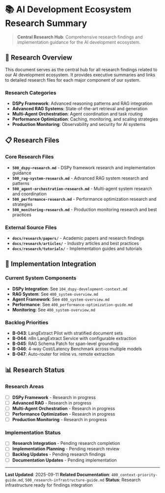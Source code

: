 # 📚 AI Development Ecosystem Research Summary

> **Central Research Hub**: Comprehensive research findings and implementation guidance for the AI development ecosystem.

<!-- CONTEXT_REFERENCE: 400_context-priority-guide.md -->
<!-- RESEARCH_SYSTEM: 500_research-infrastructure-guide.md -->
<!-- CORE_SYSTEM: 400_project-overview.md, 400_system-overview.md, 000_backlog.md, 100_cursor-memory-context.md -->
<!-- MEMORY_CONTEXT: HIGH - Central research summary for AI development ecosystem -->

## 🎯 **Research Overview**

This document serves as the central hub for all research findings related to our AI development ecosystem. It provides executive summaries and links to detailed research files for each major component of our system.

### **Research Categories**
- **DSPy Framework**: Advanced reasoning patterns and RAG integration
- **Advanced RAG Systems**: State-of-the-art retrieval and generation
- **Multi-Agent Orchestration**: Agent coordination and task routing
- **Performance Optimization**: Caching, monitoring, and scaling strategies
- **Production Monitoring**: Observability and security for AI systems

## 📋 **Research Files**

### **Core Research Files**
- **`500_dspy-research.md`** - DSPy framework research and implementation guidance
- **`500_rag-system-research.md`** - Advanced RAG system research and patterns
- **`500_agent-orchestration-research.md`** - Multi-agent system research and coordination
- **`500_performance-research.md`** - Performance optimization research and strategies
- **`500_monitoring-research.md`** - Production monitoring research and best practices

### **External Source Files**
- **`docs/research/papers/`** - Academic papers and research findings
- **`docs/research/articles/`** - Industry articles and best practices
- **`docs/research/tutorials/`** - Implementation guides and tutorials

## 🔗 **Implementation Integration**

### **Current System Components**
- **DSPy Integration**: See `104_dspy-development-context.md`
- **RAG System**: See `400_system-overview.md`
- **Agent Framework**: See `400_system-overview.md`
- **Performance**: See `400_performance-optimization-guide.md`
- **Monitoring**: See `400_system-overview.md`

### **Backlog Priorities**
- **B-043**: LangExtract Pilot with stratified document sets
- **B-044**: n8n LangExtract Service with configurable extraction
- **B-045**: RAG Schema Patch for span-level grounding
- **B-046**: 4-way Cost/Latency Benchmark across multiple models
- **B-047**: Auto-router for inline vs. remote extraction

## 📊 **Research Status**

### **Research Areas**
- [ ] **DSPy Framework** - Research in progress
- [ ] **Advanced RAG** - Research in progress
- [ ] **Multi-Agent Orchestration** - Research in progress
- [ ] **Performance Optimization** - Research in progress
- [ ] **Production Monitoring** - Research in progress

### **Implementation Status**
- [ ] **Research Integration** - Pending research completion
- [ ] **Implementation Planning** - Pending research review
- [ ] **Backlog Updates** - Pending research findings
- [ ] **Documentation Updates** - Pending implementation

---

**Last Updated**: 2025-09-11
**Related Documentation**: `400_context-priority-guide.md`, `500_research-infrastructure-guide.md`
**Status**: Research infrastructure ready for findings integration
